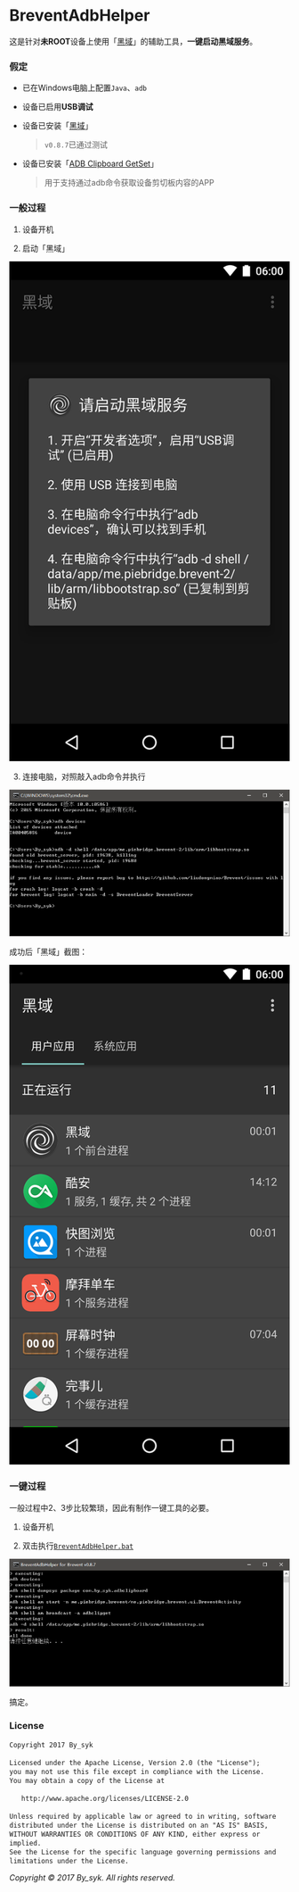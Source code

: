 # BreventAdbHelper

这是针对**未ROOT**设备上使用「[黑域](http://www.coolapk.com/apk/me.piebridge.brevent)」的辅助工具，**一键启动黑域服务**。


### 假定

+ 已在Windows电脑上配置`Java`、`adb`

+ 设备已启用**USB调试**

+ 设备已安装「[黑域](http://www.coolapk.com/apk/me.piebridge.brevent)」
  
  > `v0.8.7`已通过测试

+ 设备已安装「[ADB Clipboard GetSet](out/)」
  
  > 用于支持通过adb命令获取设备剪切板内容的APP


### 一般过程

1. 设备开机

2. 启动「黑域」
  
  ![Brevent](art/brevent_0.png)

3. 连接电脑，对照敲入adb命令并执行
  
  ![Command](art/manual.png)

成功后「黑域」截图：

![Brevent](art/brevent_1.png)


### 一键过程

一般过程中2、3步比较繁琐，因此有制作一键工具的必要。

1. 设备开机

2. 双击执行[`BreventAdbHelper.bat`](out/)
  
  ![Command](art/breventadbhelper.png)

搞定。


### License

    Copyright 2017 By_syk

    Licensed under the Apache License, Version 2.0 (the "License");
    you may not use this file except in compliance with the License.
    You may obtain a copy of the License at

       http://www.apache.org/licenses/LICENSE-2.0

    Unless required by applicable law or agreed to in writing, software
    distributed under the License is distributed on an "AS IS" BASIS,
    WITHOUT WARRANTIES OR CONDITIONS OF ANY KIND, either express or implied.
    See the License for the specific language governing permissions and
    limitations under the License.


*Copyright &#169; 2017 By_syk. All rights reserved.*



